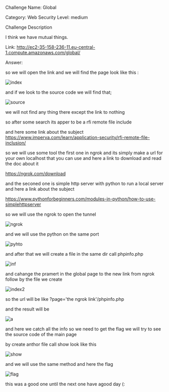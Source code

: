 Challenge Name:  Global

Category: Web Security
Level:  medium 


Challenge Description

I think we have mutual things.

Link:
http://ec2-35-158-236-11.eu-central-1.compute.amazonaws.com/global/

Answer:

so we will open the link and we will find the page look like this :

![index](https://user-images.githubusercontent.com/56412281/134765797-037176fb-c854-4fa2-984f-53b7319f5015.png)

and if we look to the source code we will find that;

![source](https://user-images.githubusercontent.com/56412281/134765814-1e7767be-e5c3-42a7-bf04-77c39353b4a9.png)

we will not find any thing there except the link to nothing 

so after some search its apper to be a rfi remote file include

and here some link about the subject
https://www.imperva.com/learn/application-security/rfi-remote-file-inclusion/

so we will use some tool the first one in ngrok and its simply make a url for your own localhost that you can use
and here a link to download and read the doc about it 

https://ngrok.com/download

and the seconed one is simple http server with python to run a local server  and here a link about the subject

https://www.pythonforbeginners.com/modules-in-python/how-to-use-simplehttpserver

so we will use the ngrok to open the tunnel 

![ngrok](https://user-images.githubusercontent.com/56412281/134765803-cdf8c653-d2fa-4446-92e2-c5a5a9b8a759.png)

and we will use the python on the same port 

![pyhto](https://user-images.githubusercontent.com/56412281/134765808-3c38e8d8-260c-4294-8018-2ff355d74ad0.png)

and after that we will create a file in the same dir call phpinfo.php

![inf](https://user-images.githubusercontent.com/56412281/134765802-431dac72-5502-4047-a8b6-3e30b5074992.png)

and cahange the pramert in the global page to the new link from ngrok follow by the file we create

![index2](https://user-images.githubusercontent.com/56412281/134765799-de4c4a33-3313-4550-871a-4b32b3528102.png)

so the url will be like ?page='the ngrok link'/phpinfo.php

and the result will be


![a](https://user-images.githubusercontent.com/56412281/134765837-0107d73b-dd2c-46cf-8fa1-7b5a67be3a93.png)

and here we catch all the info so we need to get the flag we will try to see the source code of the main page

by create anthor file call show look like this 

![show](https://user-images.githubusercontent.com/56412281/134765809-1cd78276-bbc6-4fb3-b37d-71d501c71940.png)

and we will use the same method and here the flag 

![flag](https://user-images.githubusercontent.com/56412281/134765792-4e8d8814-fd56-4de1-9b58-002fb18a6b05.png)

this was a good one until the next one have agood day (:

